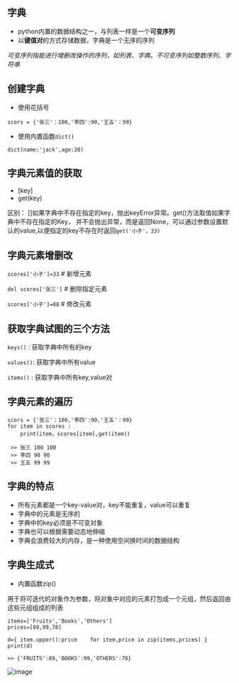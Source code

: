## 字典
* python内置的数据结构之一，与列表一样是一个**可变序列**
* 以**键值对**的方式存储数据，字典是一个无序的序列

*可变序列指能进行增删改操作的序列，如列表、字典。不可变序列如整数序列、字符串*

## 创建字典
* 使用花括号

`scors = {'张三'：100,'李四':90,'王五'：99}`

* 使用内置函数`dict()`

`dict(name:'jack',age:20)`

## 字典元素值的获取
* [key]
* get(key)

区别： []如果字典中不存在指定的key，抛出keyError异常。get()方法取值如果字典中不存在指定的Key，
并不会抛出异常，而是返回None，可以通过参数设置默认的value,以便指定的key不存在时返回`get('小子'，33)`

## 字典元素增删改

`scores['小子']=33`  # 新增元素

`del scores['张三']` # 删除指定元素

`scores['小子']=88`  # 修改元素

## 获取字典试图的三个方法

`keys()` : 获取字典中所有的key

`values()`: 获取字典中所有value

`items()` : 获取字典中所有key,value对

## 字典元素的遍历
```
scors = {'张三'：100,'李四':90,'王五'：99}
for item in scores :
    print(item，scores[item],get(item))
    
 >> 张三 100 100
 >> 李四 90 90
 >> 王五 99 99
```
## 字典的特点
* 所有元素都是一个key-value对，key不能重复，value可以重复
* 字典中的元素是无序的
* 字典中的key必须是不可变对象
* 字典也可以根据需要动态地伸缩
* 字典会浪费较大的内存，是一种使用空间换时间的数据结构

## 字典生成式
* 内置函数zip()

用于将可迭代的对象作为参数，将对象中对应的元素打包成一个元组，然后返回由这些元组组成的列表
```
items=['Fruits','Books','Others']
prices=[89,99,78]

d={ item.upper():price    for item,price in zip(items,prices) }
print(d)

>> {'FRUITS':89,'BOOKS':99,'OTHERS':78}
```


![image](https://user-images.githubusercontent.com/48311985/134765438-17b191a4-9f96-48a0-b282-52354d8e10ab.png)



